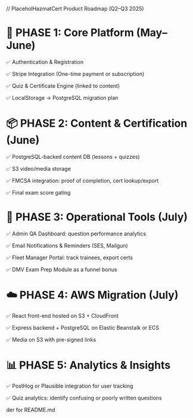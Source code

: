 // PlaceholHazmatCert Product Roadmap (Q2–Q3 2025)
# 🧩 PHASE 1: Core Platform (May–June)
✅ Authentication & Registration

✅ Stripe Integration (One-time payment or subscription)

✅ Quiz & Certificate Engine (linked to content)

✅ LocalStorage → PostgreSQL migration plan

# 📦 PHASE 2: Content & Certification (June)
✅ PostgreSQL-backed content DB (lessons + quizzes)

✅ S3 video/media storage

✅ FMCSA integration: proof of completion, cert lookup/export

✅ Final exam score gating

# 🧭 PHASE 3: Operational Tools (July)
✅ Admin QA Dashboard: question performance analytics

✅ Email Notifications & Reminders (SES, Mailgun)

✅ Fleet Manager Portal: track trainees, export certs

✅ DMV Exam Prep Module as a funnel bonus

# ☁️ PHASE 4: AWS Migration (July)
✅ React front-end hosted on S3 + CloudFront

✅ Express backend + PostgreSQL on Elastic Beanstalk or ECS

✅ Media on S3 with pre-signed links

# 📊 PHASE 5: Analytics & Insights
✅ PostHog or Plausible integration for user tracking

✅ Quiz analytics: identify confusing or poorly written questions

der for README.md